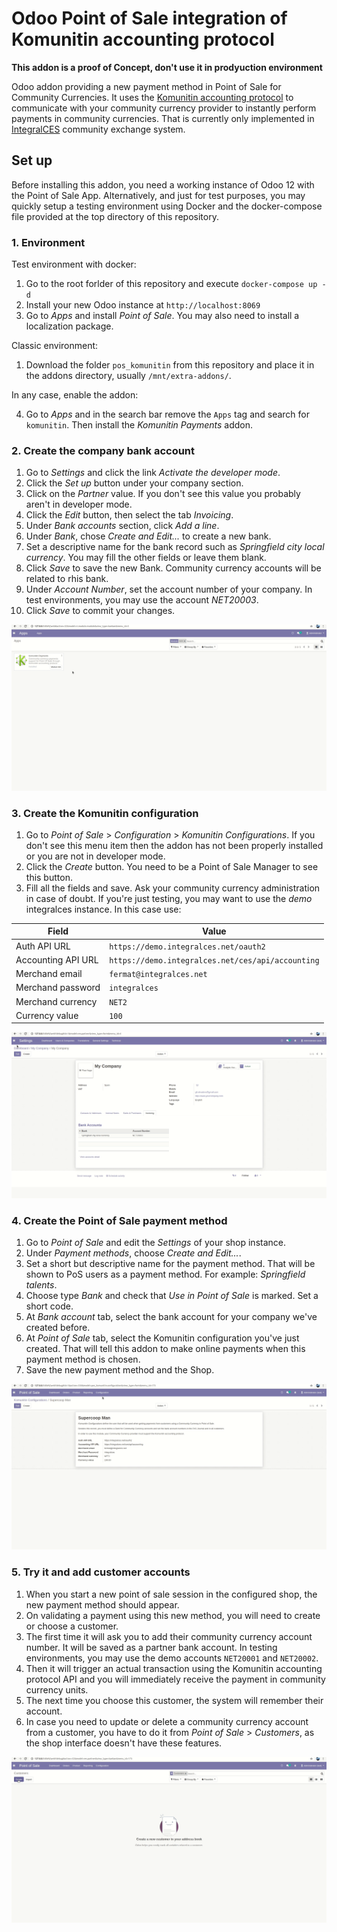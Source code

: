 # Odoo Point of Sale integration of Komunitin accounting protocol
**This addon is a proof of Concept, don't use it in prodyuction environment**

Odoo addon providing a new payment method in Point of Sale for Community Currencies. It uses the [Komunitin accounting protocol](https://github.com/komunitin/komunitin-api/blob/master/accounting/) to communicate with your community currency provider to instantly perform payments in community currencies. That is currently only implemented in [IntegralCES](https://integralces.net) community exchange system.

## Set up
Before installing this addon, you need a working instance of Odoo 12 with the Point of Sale App. Alternatively, and just for test purposes, you may quickly setup a testing environment using Docker and the docker-compose file provided at the top directory of this repository.

### 1. Environment
Test environment with docker:

1. Go to the root forlder of this repository and execute `docker-compose up -d`
2. Install your new Odoo instance at `http://localhost:8069`
3. Go to *Apps* and install *Point of Sale*. You may also need to install a localization package.

Classic environment:

1. Download the folder `pos_komunitin` from this repository and place it in the addons directory, usually `/mnt/extra-addons/`.

In any case, enable the addon:

4. Go to *Apps* and in the search bar remove the `Apps` tag and search for `komunitin`. Then install the *Komunitin Payments* addon.

### 2. Create the company bank account
1. Go to *Settings* and click the link *Activate the developer mode*.
1. Click the *Set up* button under your company section.  
2. Click on the *Partner* value. If you don't see this value you probably aren't in developer mode.
3. Click the *Edit* button, then select the tab *Invoicing*.
4. Under *Bank accounts* section, click *Add a line*.
5. Under *Bank*, chose *Create and Edit...* to create a new bank.
6. Set a descriptive name for the bank record such as *Springfield city local currency*. You may fill the other fields or leave them blank.
7. Click *Save* to save the new Bank. Community currency accounts will be related to rhis bank.
8. Under *Account Number*, set the account number of your company. In test environments, you may use the account *NET20003*.
9. Click *Save* to commit your changes.

![Gif info at /doc showing how to configure this section](../doc/2%20create%20the%20company%20bank%20account.gif)

### 3. Create the Komunitin configuration

1. Go to *Point of Sale* > *Configuration* > *Komunitin Configurations*. If you don't see this menu item then the addon has not been properly installed or you are not in developer mode.
2. Click the *Create* button. You need to be a Point of Sale Manager to see this button.
3. Fill all the fields and save. Ask your community currency administration in case of doubt. If you're just testing, you may want to use the *demo* integralces instance. In this case use:

| Field              | Value |
| ---                | --- |
| Auth API URL       | `https://demo.integralces.net/oauth2` |
| Accounting API URL | `https://demo.integralces.net/ces/api/accounting` |
| Merchand email     | `fermat@integralces.net` |
| Merchand password  | `integralces` |
| Merchand currency  | `NET2` |
| Currency value     | `100` |

![Gif info at /doc showing how to configure this section](../doc/3%20create%20the%20komunitin%20configuration.gif)

### 4. Create the Point of Sale payment method
1. Go to *Point of Sale* and edit the *Settings* of your shop instance.
2. Under *Payment methods*, choose *Create and Edit...*.
3. Set a short but descriptive name for the payment method. That will be shown to PoS users as a payment method. For example: *Springfield talents*.
4. Choose type *Bank* and check that *Use in Point of Sale* is marked. Set a short code.
5. At *Bank account* tab, select the bank account for your company we've created before.
6. At *Point of Sale* tab, select the Komunitin configuration you've just created. That will tell this addon to make online payments when this payment method is chosen.
7. Save the new payment method and the Shop.

![Gif info at /doc showing how to configure this section](../doc/4%20create%20the%20point%20of%20sale%20mapyment%20method.gif)

### 5. Try it and add customer accounts
1. When you start a new point of sale session in the configured shop, the new payment method should appear.
2. On validating a payment using this new method, you will need to create or choose a customer.
3. The first time it will ask you to add their community currency account number. It will be saved as a partner bank account. In testing environments, you may use the demo accounts `NET20001` and `NET20002`.
4. Then it will trigger an actual transaction using the Komunitin accounting protocol API and you will immediately receive the payment in community currency units.
5. The next time you choose this customer, the system will remember their account.
6. In case you need to update or delete a community currency account from a customer, you have to do it from *Point of Sale* > *Customers*, as the shop interface doesn't have these features.

![Gif info at /doc showing how to configure this section](../doc/5%20try%20it%20and%20add%20customer%20accounts.gif)